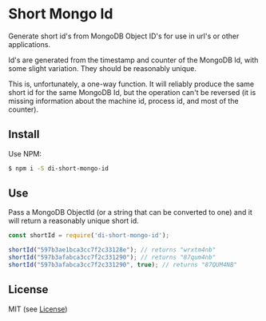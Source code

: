 Short Mongo Id
==============
Generate short id's from MongoDB Object ID's for use in url's or other applications.

Id's are generated from the timestamp and counter of the MongoDB Id, with some slight variation. They should be reasonably unique.

This is, unfortunately, a one-way function. It will reliably produce the same short id for the same MongoDB Id, but the operation can't be reversed (it is missing information about the machine id, process id, and most of the counter).

Install
-------
Use NPM:

```bash
$ npm i -S di-short-mongo-id
```

Use
---

Pass a MongoDB ObjectId (or a string that can be converted to one) and it will return a reasonably unique short id.

```javascript
const shortId = require('di-short-mongo-id');

shortId("597b3ae1bca3cc7f2c33128e"); // returns "wrxtm4nb"
shortId("597b3afabca3cc7f2c331290"); // returns "87qum4nb"
shortId("597b3afabca3cc7f2c331290", true); // returns "87QUM4NB"
```

License
-------
MIT (see [License](LICENSE))
